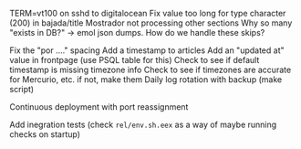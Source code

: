 TERM=vt100 on sshd to digitalocean
Fix value too long for type character (200) in bajada/title
Mostrador not processing other sections
Why so many "exists in DB?" -> emol json dumps. How do we handle these skips?

Fix the "por ...." spacing
Add a timestamp to articles
Add an "updated at" value in frontpage (use PSQL table for this)
Check to see if default timestamp is missing timezone info
Check to see if timezones are accurate for Mercurio, etc. if not, make them
Daily log rotation with backup (make script)
 
Continuous deployment with port reassignment

Add inegration tests (check `rel/env.sh.eex` as a way of maybe running checks on startup)
